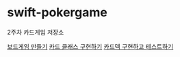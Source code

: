 # swift-pokergame
2주차 카드게임 저장소

[보드게임 만들기](./docs/Step2-1.md)
[카드 클래스 구현하기](./docs/Step2-2.md)
[카드덱 구현하고 테스트하기](./docs/Step2-3.md)

